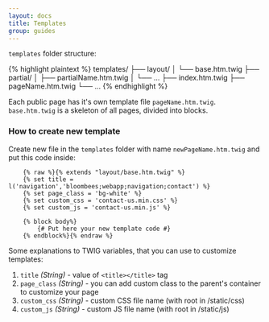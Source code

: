 ```yaml
---
layout: docs
title: Templates
group: guides
---
```


`templates` folder structure:

{% highlight plaintext %}
    templates/
    ├── layout/
    │   └── base.htm.twig
    ├── partial/
    │   ├── partialName.htm.twig
    │   └── ...
    ├── index.htm.twig
    ├── pageName.htm.twig
    └── ...
{% endhighlight %}

Each public page has it's own template file `pageName.htm.twig`. <br/>
`base.htm.twig` is a skeleton of all pages, divided into blocks.

### How to create new template

Create new file in the `templates` folder with name `newPageName.htm.twig` and put this code inside:
```
    {% raw %}{% extends "layout/base.htm.twig" %}
    {% set title = l('navigation','bloombees;webapp;navigation;contact') %}
    {% set page_class = 'bg-white' %}
    {% set custom_css = 'contact-us.min.css' %}
    {% set custom_js = 'contact-us.min.js' %}
    
    {% block body%}
        {# Put here your new template code #}
    {% endblock%}{% endraw %}
```

Some explanations to TWIG variables, that you can use to customize templates:
 
1. `title` *(String)* - value of `<title></title>` tag
2. `page_class` *(String)* - you can add custom class to the parent's container to customize your page
3. `custom_css` *(String)* - custom CSS file name (with root in /static/css)
4. `custom_js` *(String)* - custom JS file name (with root in /static/js)